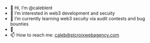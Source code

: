 - 👋 Hi, I’m @caleblent
- 👀 I’m interested in web3 development and secuity
- 🌱 I’m currently learning web3 secuity via audit contests and bug bounties
- 💞️ 
- 📫 How to reach me: caleb@stcroixwebagency.com

<!---
caleblent/caleblent is a ✨ special ✨ repository because its `README.md` (this file) appears on your GitHub profile.
You can click the Preview link to take a look at your changes.
--->
